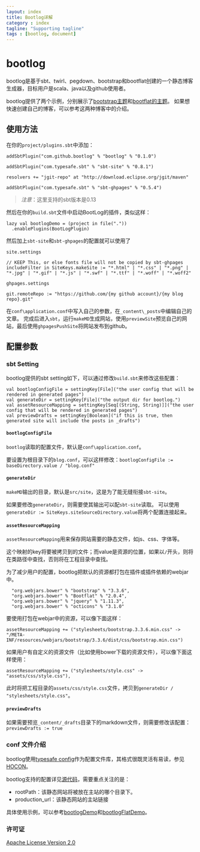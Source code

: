 ```yaml
---
layout: index
title: Bootlog详解
category : index
tagline: "Supporting tagline"
tags : [bootlog, document]
---
```


# bootlog

bootlog是基于sbt、twirl、pegdown、bootstrap和bootflat创建的一个静态博客生成器，目标用户是scala、java以及github使用者。

bootlog提供了两个示例，分别展示了[bootstrap主题](http://jasonqu.github.io/bootlogDemo/)和[bootflat的主题](http://jasonqu.github.io/bootlogFlatDemo/)。
如果想快速创建自己的博客，可以参考这两种博客中的介绍。

## 使用方法

在你的`project/plugins.sbt`中添加：

    addSbtPlugin("com.github.bootlog" % "bootlog" % "0.1.0")
    
    addSbtPlugin("com.typesafe.sbt" % "sbt-site" % "0.8.1")
    
    resolvers += "jgit-repo" at "http://download.eclipse.org/jgit/maven"
    
    addSbtPlugin("com.typesafe.sbt" % "sbt-ghpages" % "0.5.4")

> *注意*：这里支持的sbt版本是0.13

然后在你的`build.sbt`文件中启动BootLog的插件，类似这样：

    lazy val bootlogDemo = (project in file("."))
      .enablePlugins(BootLogPlugin)

然后加上`sbt-site`和`sbt-ghpages`的配置就可以使用了

    site.settings
    
    // KEEP This, or else fonts file will not be copied by sbt-ghpages
    includeFilter in SiteKeys.makeSite := "*.html" | "*.css" | "*.png" | "*.jpg" | "*.gif" | "*.js" | "*.swf" | "*.ttf" | "*.woff" | "*.woff2"
    
    ghpages.settings
    
    git.remoteRepo := "https://github.com/{my github account}/{my blog repo}.git"

在`conf\application.conf`中写入自己的参数，在`_content\_posts`中编辑自己的文章。
完成后进入`sbt`，运行`makeMD`生成网站，使用`previewSite`预览自己的网站，最后使用`ghpagesPushSite`将网站发布到github。

## 配置参数

### sbt Setting

bootlog提供的sbt setting如下，可以通过修改`build.sbt`来修改这些配置：

    val bootlogConfigFile = settingKey[File]("the user config that will be rendered in generated pages")
    val generateDir = settingKey[File]("the output dir for bootlog.")
    val assetResourceMapping = settingKey[Seq[(String, String)]]("the user config that will be rendered in generated pages")
    val previewDrafts = settingKey[Boolean]("if this is true, then generated site will include the posts in _drafts")

#### `bootlogConfigFile`

`bootlog`读取的配置文件，默认是`conf\application.conf`。

要设置为根目录下的`blog.conf`，可以这样修改：`bootlogConfigFile := baseDirectory.value / "blog.conf"`

#### `generateDir`

`makeMD`输出的目录，默认是`src/site`，这是为了能无缝衔接`sbt-site`。

如果要修改`generateDir`，则需要使其输出可以配`sbt-site`读取。
可以使用`generateDir := SiteKeys.siteSourceDirectory.value`将两个配置连接起来。

#### `assetResourceMapping`

`assetResourceMapping`用来保存网站需要的静态文件，如js、css、字体等。

这个映射的key将要被拷贝到的文件；而value是资源的位置，如果以`/`开头，则将在类路径中查找，否则将在工程目录中查找。

为了减少用户的配置，bootlog把默认的资源都打包在插件或插件依赖的webjar中。

      "org.webjars.bower" % "bootstrap" % "3.3.6",
      "org.webjars.bower" % "Bootflat" % "2.0.4",
      "org.webjars.bower" % "jquery" % "1.11.3",
      "org.webjars.bower" % "octicons" % "3.1.0"

要使用打包在webjar中的资源，可以像下面这样：

    assetResourceMapping += ("stylesheets/bootstrap.3.3.6.min.css" -> "/META-INF/resources/webjars/bootstrap/3.3.6/dist/css/bootstrap.min.css")

如果用户有自定义的资源文件（比如使用bower下载的资源文件），可以像下面这样使用：

    assetResourceMapping += ("stylesheets/style.css" -> "assets/css/style.css"),

此时将把工程目录的`assets/css/style.css`文件，拷贝到`generateDir / "stylesheets/style.css"`。

#### `previewDrafts`

如果需要预览`_content/_drafts`目录下的markdown文件，则需要修改该配置：`previewDrafts := true`

### conf 文件介绍

bootlog使用[typesafe config](https://github.com/typesafehub/config)作为配置文件库，其格式很既灵活有易读，参见[HOCON](https://github.com/typesafehub/config#using-hocon-the-json-superset)。

bootlog支持的配置详见[源代码](https://github.com/jasonqu/bootlog/blob/master/src/main/resources/reference.conf)，需要重点关注的是：

* rootPath：该静态网站将被放在主站的哪个目录下。
* production_url：该静态网站的主站链接

具体使用示例，可以参考[bootlogDemo](http://jasonqu.github.io/bootlogDemo/)和[bootlogFlatDemo](http://jasonqu.github.io/bootlogFlatDemo/)。

### 许可证

[Apache License Version 2.0](http://www.apache.org/licenses/LICENSE-2.0)
